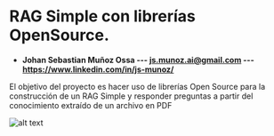 # RAG Simple con librerías OpenSource.

 - **Johan Sebastian Muñoz Ossa   --- js.munoz.ai@gmail.com  --- https://www.linkedin.com/in/js-munoz/**

El objetivo del proyecto es hacer uso de librerías Open Source para la construcción de un RAG Simple y responder preguntas a partir del conocimiento extraído de un archivo en PDF


![alt text](https://raw.githubusercontent.com/js-munozo/RAG_Simple_Llama/main/imag/rag.png)
